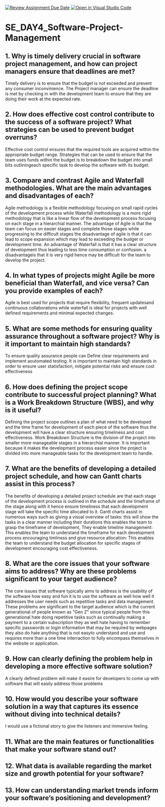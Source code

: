 [![Review Assignment Due Date](https://classroom.github.com/assets/deadline-readme-button-22041afd0340ce965d47ae6ef1cefeee28c7c493a6346c4f15d667ab976d596c.svg)](https://classroom.github.com/a/9pw6JKcu)
[![Open in Visual Studio Code](https://classroom.github.com/assets/open-in-vscode-2e0aaae1b6195c2367325f4f02e2d04e9abb55f0b24a779b69b11b9e10269abc.svg)](https://classroom.github.com/online_ide?assignment_repo_id=18617991&assignment_repo_type=AssignmentRepo)
# SE_DAY4_Software-Project-Management
## 1. Why is timely delivery crucial in software project management, and how can project managers ensure that deadlines are met?
Timely delivery is to ensure that the budget is not exceeded and prevent any consumer inconvinience. The Project manager can ensure the deadline is met by checking in with the development team to ensure that they are doing their work at the expected rate. 
## 2. How does effective cost control contribute to the success of a software project? What strategies can be used to prevent budget overruns?
Effective cost control ensures that the required tools are acquired within the appropriate budget range. Strategies that can be used to ensure that the team uses funds within the budget is to breakdown the budget into small bits outliningeach specific task to develop the software with its budget.
## 3. Compare and contrast Agile and Waterfall methodologies. What are the main advantages and disadvantages of each?
Agile methodology is a flexible methodology focusing on small rapid cycles of the development process while Waterfall methodology is a more rigid methodology that is like a linear flow of the development process focusing on each stage in a hierarchial manner. The advantage of Agile is that the team can focus on easier stages and complete those stages while progressing to the difficult stages the disadvantage of agile is that it can lead to scope expansion which may lead to exceeding the budget or development time. An advantage of Waterfall is that it has a clear structure of development thus leading to less time consumption or confusion. a disadvantageis that it is very rigid hence may be difficult for the team to develop the project.  
## 4. In what types of projects might Agile be more beneficial than Waterfall, and vice versa? Can you provide examples of each? 
Agile is best used for projects that require flexibility, frequent updatesand continuous collaborations while waterfall is ideal for projects with well defined requirements and minimal expected changes.
## 5. What are some methods for ensuring quality assurance throughout a software project? Why is it important to maintain high standards?
To ensure quality assurance people can Define clear requirements and implement aoutomated testing. It is important to maintain high standards in order to ensure user statisfaction, mitigate potential risks and ensure cost effectiveness
## 6. How does defining the project scope contribute to successful project planning? What is a Work Breakdown Structure (WBS), and why is it useful?
Defining the project scope outlines a plan of what need to be developed and the time frame for development of each piece of the software thus the development will have a clear structure ensuring timeliness and cost effectiveness. Work Breakdown Structure is the division of the project into smaller more manageable stages in a hierarchial manner. It is important because it makes the development process easier since the project is divided into more manageable tasks for the development team to handle.
## 7. What are the benefits of developing a detailed project schedule, and how can Gantt charts assist in this process?
The benefits of developing a detailed project schedule are that each stage of the development process is outlined in the schedule and the timeframe of the stage along with it hence ensure timeliness that each development stage will take the specific time allocated to it. Gantt charts assist in numerous ways such as giving a visual overview of tasks: this will show the tasks in a clear manner including their durations this enables the team to grasp the timeframe of development, They enable timeline management: This enables the team to understand the timeframe for each development process encouraging timliness and give resource allocation: This enables the team to understand the budget allocation for specific stages of development encouraging cost effectiveness. 
## 8. What are the core issues that your software aims to address? Why are these problems significant to your target audience?
The core issues that software typically aims to address is the usability of the software how easy and fun it is to use the software as well how well it addresses the user needs such as repetitive tasks and data management. These problems are significant to the target audience which is the current generational of people known as "Gen Z" since typical people from this generational hate doing repetitive tasks such as continually making a payment to a certain subscription they as well hate having to remember specific passwords or login information that may be required by webpages they also do hate anything that is not easyto understand and use and requires more than a one time interraction to fully encompass themselves in the website or application.
## 9. How can clearly defining the problem help in developing a more effective software solution?
A clearly defined problem will make it easire for developers to come up with software that will easily address those problems
## 10. How would you describe your software solution in a way that captures its essence without diving into technical details?
I would use a fictional story to give the listeners and immersive feeling.
## 11. What are the main features or functionalities that make your software stand out?
## 12. What data is available regarding the market size and growth potential for your software?
## 13. How can understanding market trends inform your software’s positioning and development?
